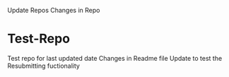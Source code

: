 Update Repos
Changes in Repo
# Test-Repo
Test repo for last updated date 
Changes in Readme file 
Update to test the Resubmitting fuctionality
